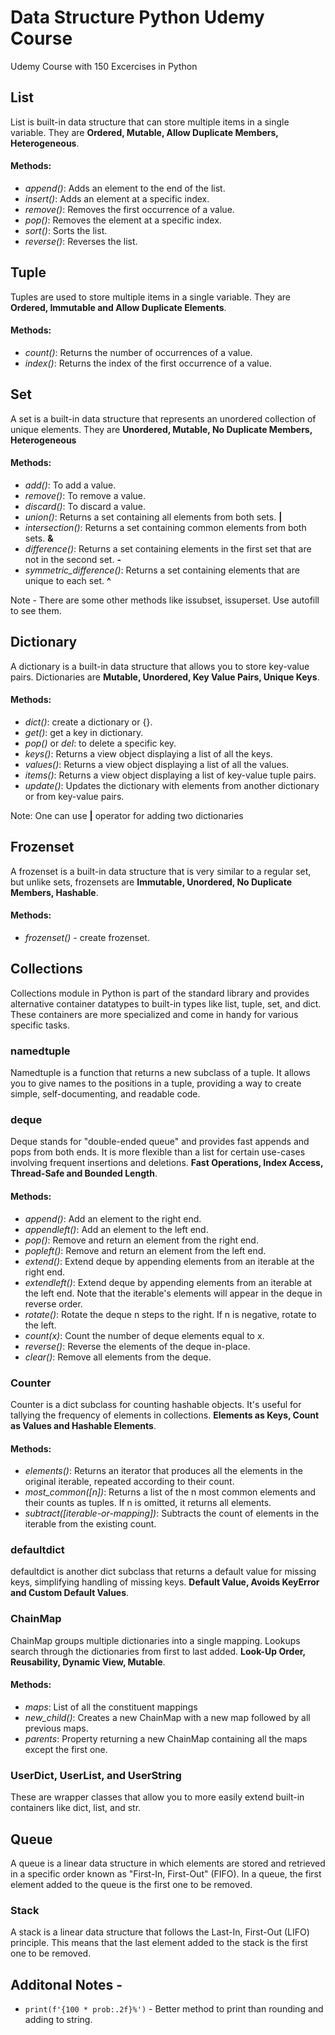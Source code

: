 # Data Structure Python Udemy Course
 Udemy Course with 150 Excercises in Python

## List 

List is built-in data structure that can store multiple items in a single variable. They are **Ordered, Mutable, Allow Duplicate Members, Heterogeneous**. 

#### Methods:
- *append()*: Adds an element to the end of the list.
- *insert()*: Adds an element at a specific index.
- *remove()*: Removes the first occurrence of a value.
- *pop()*: Removes the element at a specific index.
- *sort()*: Sorts the list.
- *reverse()*: Reverses the list.

## Tuple 

Tuples are used to store multiple items in a single variable. They are **Ordered, Immutable and Allow Duplicate Elements**.

#### Methods:
- *count()*: Returns the number of occurrences of a value.
- *index()*: Returns the index of the first occurrence of a value.

## Set

A set is a built-in data structure that represents an unordered collection of unique elements. They are **Unordered, Mutable, No Duplicate Members, Heterogeneous**

#### Methods:
- *add()*: To add a value.
- *remove()*: To remove a value.
- *discard()*: To discard a value.
- *union()*: Returns a set containing all elements from both sets. **|**
- *intersection()*: Returns a set containing common elements from both sets. **&**
- *difference()*: Returns a set containing elements in the first set that are not in the second set. **-**
- *symmetric_difference()*: Returns a set containing elements that are unique to each set. **^**

Note - There are some other methods like issubset, issuperset. Use autofill to see them.

## Dictionary

A dictionary is a built-in data structure that allows you to store key-value pairs. Dictionaries are **Mutable, Unordered, Key Value Pairs, Unique Keys**.

#### Methods:
- *dict()*: create a dictionary or {}.
- *get()*: get a key in dictionary.
- *pop()* or *del*: to delete a specific key.
- *keys()*: Returns a view object displaying a list of all the keys.
- *values()*: Returns a view object displaying a list of all the values.
- *items()*: Returns a view object displaying a list of key-value tuple pairs.
- *update()*: Updates the dictionary with elements from another dictionary or from key-value pairs.

Note: One can use **|** operator for adding two dictionaries

## Frozenset 

A frozenset is a built-in data structure that is very similar to a regular set, but unlike sets, frozensets are **Immutable, Unordered, No Duplicate Members, Hashable**.

#### Methods:
- *frozenset()* - create frozenset.

## Collections

Collections module in Python is part of the standard library and provides alternative container datatypes to built-in types like list, tuple, set, and dict. These containers are more specialized and come in handy for various specific tasks.

### namedtuple
Namedtuple is a function that returns a new subclass of a tuple. It allows you to give names to the positions in a tuple, providing a way to create simple, self-documenting, and readable code.

### deque
Deque stands for "double-ended queue" and provides fast appends and pops from both ends. It is more flexible than a list for certain use-cases involving frequent insertions and deletions. **Fast Operations, Index Access, Thread-Safe and Bounded Length**. 

#### Methods:
- *append()*: Add an element to the right end.
- *appendleft()*: Add an element to the left end.
- *pop()*: Remove and return an element from the right end.
- *popleft()*: Remove and return an element from the left end.
- *extend()*: Extend deque by appending elements from an iterable at the right end.
- *extendleft()*: Extend deque by appending elements from an iterable at the left end. Note that the iterable's elements will appear in the deque in reverse order.
- *rotate()*: Rotate the deque n steps to the right. If n is negative, rotate to the left.
- *count(x)*: Count the number of deque elements equal to x.
- *reverse()*: Reverse the elements of the deque in-place.
- *clear()*: Remove all elements from the deque.

### Counter
Counter is a dict subclass for counting hashable objects. It's useful for tallying the frequency of elements in collections. **Elements as Keys, Count as Values and Hashable Elements**.

#### Methods:
- *elements()*: Returns an iterator that produces all the elements in the original iterable, repeated according to their count.
- *most_common([n])*: Returns a list of the n most common elements and their counts as tuples. If n is omitted, it returns all elements.
- *subtract([iterable-or-mapping])*: Subtracts the count of elements in the iterable from the existing count.

### defaultdict
defaultdict is another dict subclass that returns a default value for missing keys, simplifying handling of missing keys. **Default Value, Avoids KeyError and Custom Default Values**.

### ChainMap
ChainMap groups multiple dictionaries into a single mapping. Lookups search through the dictionaries from first to last added. **Look-Up Order, Reusability, Dynamic View, Mutable**.

#### Methods:
- *maps*: List of all the constituent mappings
- *new_child()*: Creates a new ChainMap with a new map followed by all previous maps.
- *parents*: Property returning a new ChainMap containing all the maps except the first one.

### UserDict, UserList, and UserString
These are wrapper classes that allow you to more easily extend built-in containers like dict, list, and str.

## Queue 
A queue is a linear data structure in which elements are stored and retrieved in a specific order known as "First-In, First-Out" (FIFO). In a queue, the first element added to the queue is the first one to be removed.

### Stack
A stack is a linear data structure that follows the Last-In, First-Out (LIFO) principle. This means that the last element added to the stack is the first one to be removed.

## Additonal Notes - 
- ``print(f'{100 * prob:.2f}%')`` - Better method to print than rounding and adding to string.